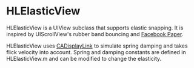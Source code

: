 HLElasticView
============

HLElasticView is a UIView subclass that supports elastic snapping. It is inspired by UIScrollView's rubber band bouncing and [Facebook Paper](http://www.facebook.com/paper).

HLElasticView uses [CADisplayLink](https://developer.apple.com/library/ios/documentation/QuartzCore/Reference/CADisplayLink_ClassRef/Reference/Reference.html) to simulate spring damping and takes flick velocity into account. Spring and damping constants are defined in HLElasticView.m and can be modified to change the elasticity.